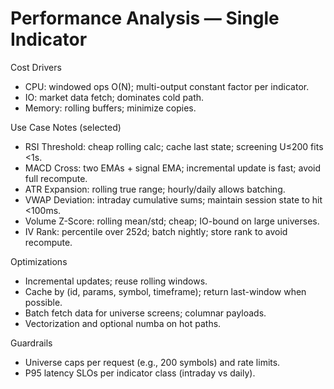 # Performance Analysis — Single Indicator

Cost Drivers
- CPU: windowed ops O(N); multi-output constant factor per indicator.
- IO: market data fetch; dominates cold path.
- Memory: rolling buffers; minimize copies.

Use Case Notes (selected)
- RSI Threshold: cheap rolling calc; cache last state; screening U≤200 fits <1s.
- MACD Cross: two EMAs + signal EMA; incremental update is fast; avoid full recompute.
- ATR Expansion: rolling true range; hourly/daily allows batching.
- VWAP Deviation: intraday cumulative sums; maintain session state to hit <100ms.
- Volume Z-Score: rolling mean/std; cheap; IO-bound on large universes.
- IV Rank: percentile over 252d; batch nightly; store rank to avoid recompute.

Optimizations
- Incremental updates; reuse rolling windows.
- Cache by (id, params, symbol, timeframe); return last-window when possible.
- Batch fetch data for universe screens; columnar payloads.
- Vectorization and optional numba on hot paths.

Guardrails
- Universe caps per request (e.g., 200 symbols) and rate limits.
- P95 latency SLOs per indicator class (intraday vs daily).
